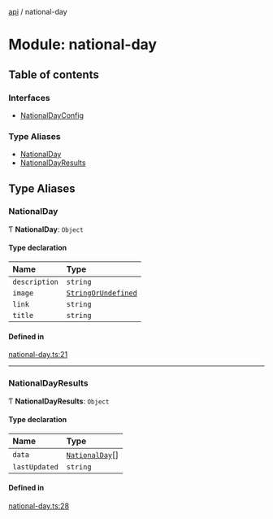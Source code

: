 [api](../README.md) / national-day

# Module: national-day

## Table of contents

### Interfaces

- [NationalDayConfig](../interfaces/national_day.NationalDayConfig.md)

### Type Aliases

- [NationalDay](national_day.md#nationalday)
- [NationalDayResults](national_day.md#nationaldayresults)

## Type Aliases

### NationalDay

Ƭ **NationalDay**: `Object`

#### Type declaration

| Name | Type |
| :------ | :------ |
| `description` | `string` |
| `image` | [`StringOrUndefined`](lib_helpers.md#stringorundefined) |
| `link` | `string` |
| `title` | `string` |

#### Defined in

[national-day.ts:21](https://github.com/mikesprague/api/blob/ff921ac/src/national-day.ts#L21)

___

### NationalDayResults

Ƭ **NationalDayResults**: `Object`

#### Type declaration

| Name | Type |
| :------ | :------ |
| `data` | [`NationalDay`](national_day.md#nationalday)[] |
| `lastUpdated` | `string` |

#### Defined in

[national-day.ts:28](https://github.com/mikesprague/api/blob/ff921ac/src/national-day.ts#L28)
